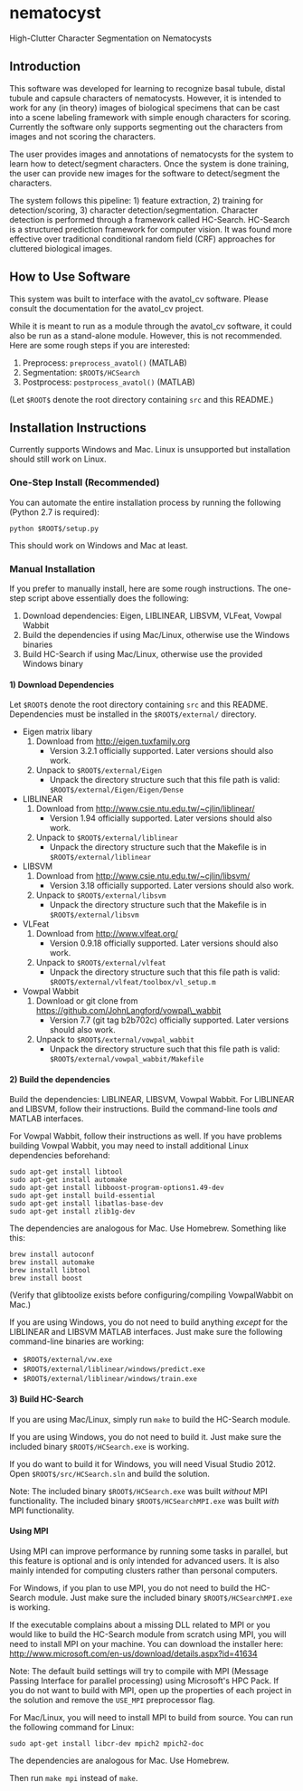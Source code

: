 nematocyst
=============

High-Clutter Character Segmentation on Nematocysts

## Introduction

This software was developed for learning to recognize basal tubule, distal tubule and capsule characters of nematocysts. However, it is intended to work for any (in theory) images of biological specimens that can be cast into a scene labeling framework with simple enough characters for scoring. Currently the software only supports segmenting out the characters from images and not scoring the characters.

The user provides images and annotations of nematocysts for the system to learn how to detect/segment characters. Once the system is done training, the user can provide new images for the software to detect/segment the characters.

The system follows this pipeline: 1) feature extraction, 2) training for detection/scoring, 3) character detection/segmentation. Character detection is performed through a framework called HC-Search. HC-Search is a structured prediction framework for computer vision. It was found more effective over traditional conditional random field (CRF) approaches for cluttered biological images.

## How to Use Software

This system was built to interface with the avatol\_cv software. Please consult the documentation for the avatol\_cv project.

While it is meant to run as a module through the avatol\_cv software, it could also be run as a stand-alone module. However, this is not recommended. Here are some rough steps if you are interested:

1. Preprocess: `preprocess_avatol()` (MATLAB)
2. Segmentation: `$ROOT$/HCSearch`
3. Postprocess: `postprocess_avatol()` (MATLAB)

(Let `$ROOT$` denote the root directory containing `src` and this README.)

## Installation Instructions

Currently supports Windows and Mac. Linux is unsupported but installation should still work on Linux.

### One-Step Install (Recommended)

You can automate the entire installation process by running the following (Python 2.7 is required):

```
python $ROOT$/setup.py
```

This should work on Windows and Mac at least.

### Manual Installation

If you prefer to manually install, here are some rough instructions. The one-step script above essentially does the following:

1. Download dependencies: Eigen, LIBLINEAR, LIBSVM, VLFeat, Vowpal Wabbit
2. Build the dependencies if using Mac/Linux, otherwise use the Windows binaries
3. Build HC-Search if using Mac/Linux, otherwise use the provided Windows binary

#### 1) Download Dependencies

Let `$ROOT$` denote the root directory containing `src` and this README. Dependencies must be installed in the `$ROOT$/external/` directory.

- Eigen matrix libary
	1. Download from http://eigen.tuxfamily.org
		- Version 3.2.1 officially supported. Later versions should also work.
	2. Unpack to `$ROOT$/external/Eigen`
		- Unpack the directory structure such that this file path is valid: `$ROOT$/external/Eigen/Eigen/Dense`
- LIBLINEAR
	1. Download from http://www.csie.ntu.edu.tw/~cjlin/liblinear/
		- Version 1.94 officially supported. Later versions should also work.
	2. Unpack to `$ROOT$/external/liblinear`
		- Unpack the directory structure such that the Makefile is in `$ROOT$/external/liblinear`
- LIBSVM
	1. Download from http://www.csie.ntu.edu.tw/~cjlin/libsvm/
		- Version 3.18 officially supported. Later versions should also work.
	2. Unpack to `$ROOT$/external/libsvm`
		- Unpack the directory structure such that the Makefile is in `$ROOT$/external/libsvm`
- VLFeat
	1. Download from http://www.vlfeat.org/
		- Version 0.9.18 officially supported. Later versions should also work.
	2. Unpack to `$ROOT$/external/vlfeat`
		- Unpack the directory structure such that this file path is valid: `$ROOT$/external/vlfeat/toolbox/vl_setup.m`
- Vowpal Wabbit
	1. Download or git clone from https://github.com/JohnLangford/vowpal\_wabbit
		- Version 7.7 (git tag b2b702c) officially supported. Later versions should also work.
	2. Unpack to `$ROOT$/external/vowpal_wabbit`
		- Unpack the directory structure such that this file path is valid: `$ROOT$/external/vowpal_wabbit/Makefile`

#### 2) Build the dependencies

Build the dependencies: LIBLINEAR, LIBSVM, Vowpal Wabbit. For LIBLINEAR and LIBSVM, follow their instructions. Build the command-line tools _and_ MATLAB interfaces.

For Vowpal Wabbit, follow their instructions as well. If you have problems building Vowpal Wabbit, you may need to install additional Linux dependencies beforehand:

```
sudo apt-get install libtool
sudo apt-get install automake
sudo apt-get install libboost-program-options1.49-dev
sudo apt-get install build-essential
sudo apt-get install libatlas-base-dev
sudo apt-get install zlib1g-dev
```

The dependencies are analogous for Mac. Use Homebrew. Something like this:

```
brew install autoconf
brew install automake
brew install libtool
brew install boost
```

(Verify that glibtoolize exists before configuring/compiling VowpalWabbit on Mac.)

If you are using Windows, you do not need to build anything _except_ for the LIBLINEAR and LIBSVM MATLAB interfaces. Just make sure the following command-line binaries are working:
- `$ROOT$/external/vw.exe`
- `$ROOT$/external/liblinear/windows/predict.exe`
- `$ROOT$/external/liblinear/windows/train.exe`

#### 3) Build HC-Search

If you are using Mac/Linux, simply run `make` to build the HC-Search module.

If you are using Windows, you do not need to build it. Just make sure the included binary `$ROOT$/HCSearch.exe` is working.

If you do want to build it for Windows, you will need Visual Studio 2012. Open `$ROOT$/src/HCSearch.sln` and build the solution.

Note: The included binary `$ROOT$/HCSearch.exe` was built _without_ MPI functionality. The included binary `$ROOT$/HCSearchMPI.exe` was built _with_ MPI functionality. 

#### Using MPI

Using MPI can improve performance by running some tasks in parallel, but this feature is optional and is only intended for advanced users. It is also mainly intended for computing clusters rather than personal computers.

For Windows, if you plan to use MPI, you do not need to build the HC-Search module. Just make sure the included binary `$ROOT$/HCSearchMPI.exe` is working.

If the executable complains about a missing DLL related to MPI or you would like to build the HC-Search module from scratch using MPI, you will need to install MPI on your machine. You can download the installer here: http://www.microsoft.com/en-us/download/details.aspx?id=41634

Note: The default build settings will try to compile with MPI (Message Passing Interface for parallel processing) using Microsoft's HPC Pack. If you do not want to build with MPI, open up the properties of each project in the solution and remove the `USE_MPI` preprocessor flag.

For Mac/Linux, you will need to install MPI to build from source. You can run the following command for Linux:

```
sudo apt-get install libcr-dev mpich2 mpich2-doc
```

The dependencies are analogous for Mac. Use Homebrew.

Then run `make mpi` instead of `make`.

